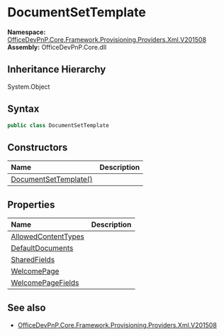 # DocumentSetTemplate
  

**Namespace:** [OfficeDevPnP.Core.Framework.Provisioning.Providers.Xml.V201508](OfficeDevPnP.Core.Framework.Provisioning.Providers.Xml.V201508.md)  
**Assembly:** OfficeDevPnP.Core.dll  
## Inheritance Hierarchy
System.Object  


## Syntax
```C#
public class DocumentSetTemplate
```
## Constructors
|**Name**|**Description**|
|:-----|:-----|
| [DocumentSetTemplate()](OfficeDevPnP.Core.Framework.Provisioning.Providers.Xml.V201508.DocumentSetTemplate.ctor1.md) | 
## Properties
|**Name**|**Description**|
|:-----|:-----|
| [AllowedContentTypes](OfficeDevPnP.Core.Framework.Provisioning.Providers.Xml.V201508.DocumentSetTemplate.AllowedContentTypes.md) | 
| [DefaultDocuments](OfficeDevPnP.Core.Framework.Provisioning.Providers.Xml.V201508.DocumentSetTemplate.DefaultDocuments.md) | 
| [SharedFields](OfficeDevPnP.Core.Framework.Provisioning.Providers.Xml.V201508.DocumentSetTemplate.SharedFields.md) | 
| [WelcomePage](OfficeDevPnP.Core.Framework.Provisioning.Providers.Xml.V201508.DocumentSetTemplate.WelcomePage.md) | 
| [WelcomePageFields](OfficeDevPnP.Core.Framework.Provisioning.Providers.Xml.V201508.DocumentSetTemplate.WelcomePageFields.md) | 
## See also
- [OfficeDevPnP.Core.Framework.Provisioning.Providers.Xml.V201508](OfficeDevPnP.Core.Framework.Provisioning.Providers.Xml.V201508.md)
